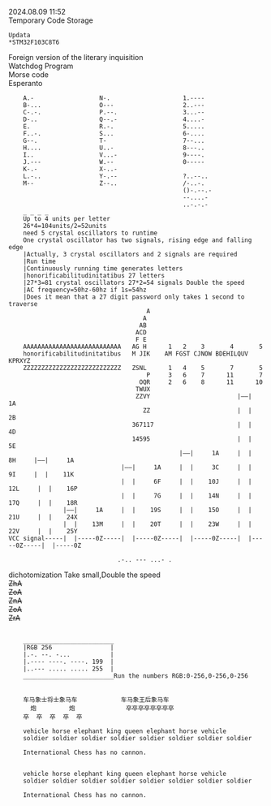 2024.08.09 11:52 </br>
Temporary Code Storage</br>

    Updata
    *STM32F103C8T6

Foreign version of the literary inquisition</br>
Watchdog Program</br>
Morse code</br>
Esperanto</br>

        A.-                  N-.                    1.----
        B-...                O---                   2..---
        C-.-.                P.--.                  3...--
        D-..                 Q--.-                  4....-
        E.                   R.-.                   5.....
        F..-.                S...                   6-....
        G--.                 T-                     7--...
        H....                U..-                   8---..
        I..                  V...-                  9----.
        J.---                W.--                   0-----
        K-.-                 X-..-                  
        L.-..                Y-.--                  ?..--..
        M--                  Z--..                  /-..-.
                                                    ()-.--.-
                                                    --....-
                                                    ..-.-.-
        _ _ _ _
        Up to 4 units per letter
        26*4=104units/2=52units
        need 5 crystal oscillators to runtime
        One crystal oscillator has two signals, rising edge and falling edge
        |Actually, 3 crystal oscillators and 2 signals are required
        |Run time
        |Continuously running time generates letters
        |honorificabilitudinitatibus 27 letters
        |27*3=81 crystal oscillators 27*2=54 signals Double the speed
        |AC frequency=50hz-60hz if 1s=54hz 
        |Does it mean that a 27 digit password only takes 1 second to traverse
                                          A 
                                         A
                                        AB                                                                    
                                       ACD                                                                    
                                       F E                                                                    
        AAAAAAAAAAAAAAAAAAAAAAAAAAA   AG H      1   2    3       4       5                     
        honorificabilitudinitatibus   M JIK    AM FGST CJNOW BDEHILQUV KPRXYZ                  
        ZZZZZZZZZZZZZZZZZZZZZZZZZZZ   ZSNL      1   4    5       7       5      
                                          P     3   6    7      11       7
                                        OQR     2   6    8      11      10
                                       TWUX
                                       ZZVY                        |——|     1A
                                         ZZ                        |  |     2B 
                                      367117                       |  |     4D      
                                      14595                        |  |     5E        
                                                   |——|     1A     |  |     8H     |——|     1A
                                   |——|     1A     |  |     3C     |  |     9I     |  |    11K
                                   |  |     6F     |  |    10J     |  |    12L     |  |    16P
                                   |  |     7G     |  |    14N     |  |    17Q     |  |    18R
                   |——|     1A     |  |    19S     |  |    15O     |  |    21U     |  |    24X
                   |  |    13M     |  |    20T     |  |    23W     |  |    22V     |  |    25Y
    VCC signal-----|  |-----0Z-----|  |-----0Z-----|  |-----0Z-----|  |-----0Z-----|  |-----0Z

                                  .-.. --- ...- . 
dichotomization Take small,Double the speed</br>
~~ZhA~~</br>
~~ZoA~~</br>
~~ZnA~~</br>
~~ZoA~~</br>
~~ZrA~~</br>

         
##        
        _________________________
        |RGB 256                |
        |.-. --. -...           |
        |.---- ----. ----. 199  |  
        |..--- ..... ..... 255  |
        _________________________Run the numbers RGB:0-256,0-256,0-256
##        
        车马象士将士象马车            车马象王后象马车
          炮         炮              卒卒卒卒卒卒卒卒   
        卒  卒  卒  卒  卒     

        vehicle horse elephant king queen elephant horse vehicle 
        soldier soldier soldier soldier soldier soldier soldier soldier

        International Chess has no cannon.


        vehicle horse elephant king queen elephant horse vehicle 
        soldier soldier soldier soldier soldier soldier soldier soldier

        International Chess has no cannon.
